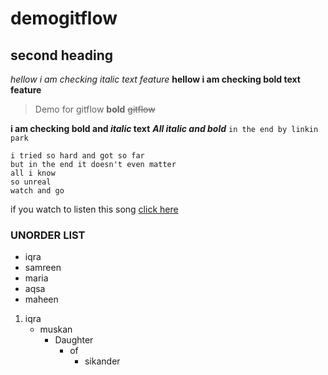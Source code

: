 # demogitflow
## second heading
*hellow i am checking italic text feature*
**hellow i am checking bold text feature**
>Demo for gitflow
__bold__
~~gitflow~~

**i am checking bold and _italic_ text**
***All italic and bold***
`in the end by linkin park`
```
i tried so hard and got so far 
but in the end it doesn't even matter
all i know
so unreal
watch and go
```
if you watch to listen this song [click here](https://www.youtube.com/watch?v=mzvOn3bMXV0)

### UNORDER LIST
- iqra
- samreen
- maria
- aqsa
- maheen
1. iqra 
   - muskan
     - Daughter 
       - of
         - sikander
